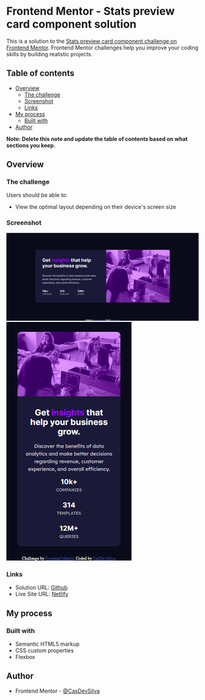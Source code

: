 # Frontend Mentor - Stats preview card component solution

This is a solution to the [Stats preview card component challenge on Frontend Mentor](https://www.frontendmentor.io/challenges/stats-preview-card-component-8JqbgoU62). Frontend Mentor challenges help you improve your coding skills by building realistic projects.

## Table of contents

- [Overview](#overview)
  - [The challenge](#the-challenge)
  - [Screenshot](#screenshot)
  - [Links](#links)
- [My process](#my-process)
  - [Built with](#built-with)
- [Author](#author)

**Note: Delete this note and update the table of contents based on what sections you keep.**

## Overview

### The challenge

Users should be able to:

- View the optimal layout depending on their device's screen size

### Screenshot

![Desktop Design](./design/desktop-design.png)
![Mobile Design](./design/mobile-design.png)

### Links

- Solution URL: [Github](https://github.com/CasDevSilva/Stats-preview-card-component)
- Live Site URL: [Netlify](https://splendorous-frangipane-032830.netlify.app/)

## My process

### Built with

- Semantic HTML5 markup
- CSS custom properties
- Flexbox

## Author

- Frontend Mentor - [@CasDevSilva](https://www.frontendmentor.io/profile/CasDevSilva)